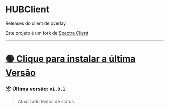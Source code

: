 # HUBClient  
Releases do client de overlay

Este projeto é um fork de [Spectra Client](https://github.com/ValoSpectra/Spectra-Client)

---

# [🟢 Clique para instalar a última Versão](https://github.com/onoxbr/HUBClient/releases/latest/download/Expresso-Client-Setup.exe)
### 📦 Última versão: `v1.0.1`
> Atualizado textos de status.

